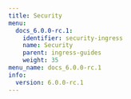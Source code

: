 ```yaml
---
title: Security
menu:
  docs_6.0.0-rc.1:
    identifier: security-ingress
    name: Security
    parent: ingress-guides
    weight: 35
menu_name: docs_6.0.0-rc.1
info:
  version: 6.0.0-rc.1
---
```


